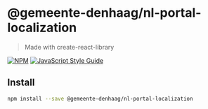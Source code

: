 # @gemeente-denhaag/nl-portal-localization

> Made with create-react-library

[![NPM](https://img.shields.io/npm/v/@gemeente-denhaag/nl-portal-user-interface.svg)](https://www.npmjs.com/package/@gemeente-denhaag/nl-portal-user-interface)
[![JavaScript Style Guide](https://img.shields.io/badge/code_style-standard-brightgreen.svg)](https://standardjs.com)

## Install

```bash
npm install --save @gemeente-denhaag/nl-portal-localization
```
